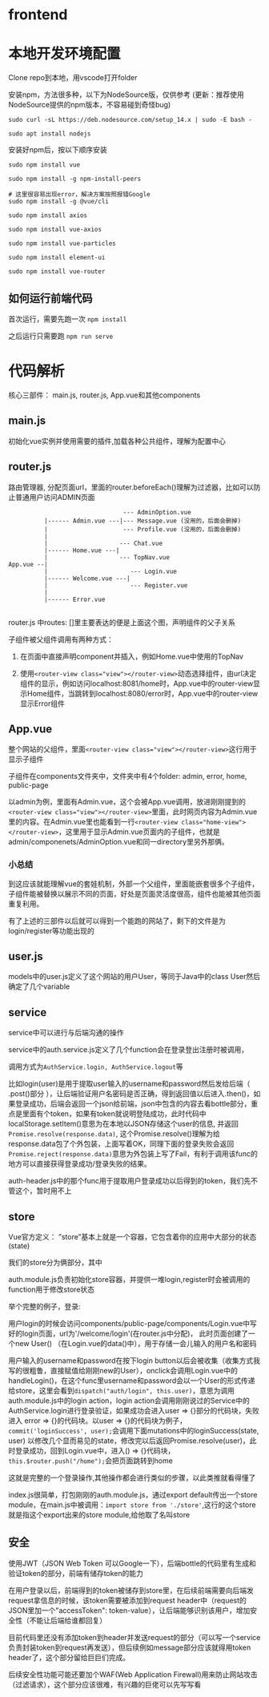 # frontend

# 本地开发环境配置

Clone repo到本地，用vscode打开folder

安装npm，方法很多种，以下为NodeSource版，仅供参考 (更新：推荐使用NodeSource提供的npm版本，不容易碰到奇怪bug)

```
sudo curl -sL https://deb.nodesource.com/setup_14.x | sudo -E bash -

sudo apt install nodejs
```

安装好npm后，按以下顺序安装

```
sudo npm install vue

sudo npm install -g npm-install-peers

# 这里很容易出现error，解决方案按照报错Google
sudo npm install -g @vue/cli

sudo npm install axios

sudo npm install vue-axios

sudo npm install vue-particles

sudo npm install element-ui

sudo npm install vue-router
```

## 如何运行前端代码

首次运行，需要先跑一次 ```npm install```

之后运行只需要跑 ```npm run serve```


# 代码解析

核心三部件： main.js, router.js, App.vue和其他components

## main.js

初始化vue实例并使用需要的插件,加载各种公共组件，理解为配置中心

## router.js

路由管理器, 分配页面url，里面的router.beforeEach()理解为过滤器，比如可以防止普通用户访问ADMIN页面
```
                                --- AdminOption.vue
          |------ Admin.vue ---|--- Message.vue (没用的，后面会删掉)
          |                     --- Profile.vue (没用的，后面会删掉)
          | 
          |                    --- Chat.vue
          |------ Home.vue ---|
          |                    --- TopNav.vue
App.vue --|
          |                       --- Login.vue
          |------ Welcome.vue ---| 
          |                       --- Register.vue
          |
          |------ Error.vue
  
```
router.js 中routes: []里主要表达的便是上面这个图，声明组件的父子关系

子组件被父组件调用有两种方式：

1. 在页面中直接声明component并插入，例如Home.vue中使用的TopNav

2. 使用```<router-view class="view"></router-view>```动态选择组件，由url决定组件的显示，例如访问localhost:8081/home时，App.vue中的router-view显示Home组件，当跳转到localhost:8080/error时，App.vue中的router-view显示Error组件

## App.vue 

整个网站的父组件，里面```<router-view class="view"></router-view>```这行用于显示子组件

子组件在components文件夹中，文件夹中有4个folder: admin, error, home, public-page

以admin为例，里面有Admin.vue，这个会被App.vue调用，放进刚刚提到的```<router-view class="view"></router-view>```里面，此时网页内容为Admin.vue里的内容。在Admin.vue里也能看到一行```<router-view class="home-view"></router-view>```，这里用于显示Admin.vue页面内的子组件，也就是admin/componenets/AdminOption.vue和同一directory里另外那俩。

### 小总结

到这应该就能理解vue的套娃机制，外部一个父组件，里面能嵌套很多个子组件，子组件能被替换以展示不同的页面，好处是页面灵活度很高，组件也能被其他页面重复利用。

有了上述的三部件以后就可以得到一个能跑的网站了，剩下的文件是为login/register等功能出现的

## user.js

models中的user.js定义了这个网站的用户User，等同于Java中的class User然后确定了几个variable

## service

service中可以进行与后端沟通的操作

service中的auth.service.js定义了几个function会在登录登出注册时被调用，

调用方式为```AuthService.login, AuthService.logout```等

比如login(user)是用于提取user输入的username和password然后发给后端（ .post()部分 ），让后端验证用户名密码是否正确，得到返回值以后进入.then()，如果登录成功，后端会返回一个json给前端，json中包含的内容去看bottle部分，重点是里面有个token，如果有token就说明登陆成功，此时代码中localStorage.setItem()意思为在本地以JSON存储这个user的信息, 并返回```Promise.resolve(response.data)```, 这个Promise.resolve()理解为给response.data包了个外包装，上面写着OK，同理下面的登录失败会返回```Promise.reject(response.data)```意思为外包装上写了Fail，有利于调用该func的地方可以直接获得登录成功/登录失败的结果。

auth-header.js中的那个func用于提取用户登录成功以后得到的token，我们先不管这个，暂时用不上

## store

Vue官方定义： ”store”基本上就是一个容器，它包含着你的应用中大部分的状态 (state)

我们的store分为俩部分，其中

auth.module.js负责初始化store容器，并提供一堆login,register时会被调用的function用于修改store状态

举个完整的例子，登录:

用户login的时候会访问components/public-page/components/Login.vue中写好的login页面，url为'/welcome/login'(在router.js中分配)，
此时页面创建了一个new User() （在Login.vue的data()中），用于存储一会儿输入的用户名和密码

用户输入的username和password在按下login button以后会被收集（收集方式我写的很粗鲁，直接赋值给刚刚new的User），onclick会调用Login.vue中的handleLogin()，在这个func里username和password会以一个User的形式传递给store，这里会看到```dispatch("auth/login", this.user)```，意思为调用auth.module.js中的login action，login action会调用刚刚说过的Service中的AuthService.login进行登录验证，如果成功会进入user => {}部分的代码块，失败进入 error => {}的代码块。以user => {}的代码块为例子，```commit('loginSuccess', user);```会调用下面mutations中的loginSuccess(state, user) 以修改几个显而易见的state，修改完以后返回Promise.resolve(user)，此时登录成功，回到Login.vue中，进入() => {}代码块，```this.$router.push("/home");```会把页面跳转到home

这就是完整的一个登录操作,其他操作都会进行类似的步骤，以此类推就看得懂了

index.js很简单，打包刚刚的auth.module.js，通过export default传出一个store module，在main.js中被调用：```import store from './store'```,这行的这个store就是指这个export出来的store module,给他取了名叫store

## 安全

使用JWT（JSON Web Token 可以Google一下），后端bottle的代码里有生成和验证token的部分，前端有储存token的能力

在用户登录以后，前端得到的token被储存到store里，在后续前端需要向后端发request拿信息的时候，该token需要被添加到request header中（request的JSON里加一个"accessToken": token-value），让后端能够识别该用户，增加安全性（不能让后端给谁都回复）

目前代码里还没有添加token到header并发送request的部分（可以写一个service负责封装token到request再发送），但后续例如message部分应该就得用token header了，这个部分留给巨巨们完成。

后续安全性功能可能还要加个WAF(Web Application Firewall)用来防止网站攻击（过滤请求），这个部分应该很难，有兴趣的巨佬可以先写写看

